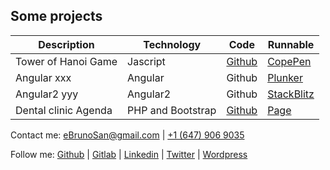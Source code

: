 
## Some projects

**Description** | **Technology** | **Code** | **Runnable**
------------|------------|------|---------
Tower of Hanoi Game | Jascript | [Github](https://github.com/ebrunosan/TowerOfHanoi) | [CopePen](https://codepen.io/ebrunosan/pen/NMRoZX)
Angular xxx | Angular | Github | [Plunker](https://embed.plnkr.co/uVy4H64hZBmzucoHjXM3/)
Angular2 yyy | Angular2 | Github | [StackBlitz](https://stackblitz.com/edit/angular-qijtbn)
Dental clinic Agenda | PHP and Bootstrap | [Github](https://github.com/ebrunosan/dentalclinic) | [Page](http://web.ebrunosan.epizy.com)

Contact me: 
[<i class="fas fa-envelope"></i> eBrunoSan@gmail.com](mailto:ebrunosan@gmail.com) | 
[<i class="fas fa-phone"></i> +1 (647) 906 9035](tel:+16479069035)

Follow me:
[<i class="fab fa-github"></i> Github](https://github.com/ebrunosan) |
[<i class="fab fa-gitlab"></i> Gitlab](https://gitlab.com/ebrunosan) |
[<i class="fab fa-linkedin"></i> Linkedin](https://www.linkedin.com/in/ebrunosan) |
[<i class="fab fa-twitter"></i> Twitter](https://twitter.com/ebrunosan) |
[<i class="fab fa-wordpress"></i> Wordpress](https://ebrunosan.wordpress.com/)

